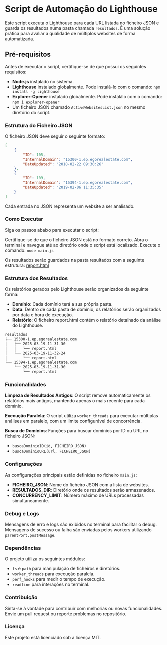 # Script de Automação do Lighthouse

Este script executa o Lighthouse para cada URL listada no ficheiro JSON e guarda os resultados numa pasta chamada `resultados`. É uma solução prática para avaliar a qualidade de múltiplos websites de forma automatizada.

## Pré-requisitos

Antes de executar o script, certifique-se de que possui os seguintes requisitos:

- **Node.js** instalado no sistema.
- **Lighthouse** instalado globalmente. Pode instalá-lo com o comando:
  `npm install -g lighthouse`
- **Explorer-Opener** instalado globalmente. Pode instalálo com o comando:
  `npm i explorer-opener`
- Um ficheiro JSON chamado `ActiveWebsitesList.json` no mesmo diretório do script.

### Estrutura do Ficheiro JSON
O ficheiro JSON deve seguir o seguinte formato:

```json
[
    {
        "ID": 105,
        "InternalDomain": "15300-1.ep.egorealestate.com",
        "DateUpdated": "2018-02-22 09:30:26"
    },
    {
        "ID": 109,
        "InternalDomain": "15394-1.ep.egorealestate.com",
        "DateUpdated": "2019-02-06 11:35:35"
    }
]
```

Cada entrada no JSON representa um website a ser analisado.

### Como Executar
Siga os passos abaixo para executar o script:

Certifique-se de que o ficheiro JSON está no formato correto.
Abra o terminal e navegue até ao diretório onde o script está localizado.
Execute o comando:
`node main.js`

Os resultados serão guardados na pasta resultados com a seguinte estrutura:
[report.html](http://_vscodecontentref_/0)

### Estrutura dos Resultados
Os relatórios gerados pelo Lighthouse serão organizados da seguinte forma:

- **Domínio**: Cada domínio terá a sua própria pasta.
- **Data**: Dentro de cada pasta de domínio, os relatórios serão organizados por data e hora de execução.
- **Relatório**: O ficheiro report.html contém o relatório detalhado da análise do Lighthouse.
```bash
resultados
├── 15300-1.ep.egorealestate.com
│   ├── 2025-03-19-11-31-30
│   │   └── report.html
│   └── 2025-03-19-11-32-24
│       └── report.html
└── 15394-1.ep.egorealestate.com
    └── 2025-03-19-11-31-30
        └── report.html
```

### Funcionalidades
**Limpeza de Resultados Antigos**: O script remove automaticamente os relatórios mais antigos, mantendo apenas o mais recente para cada domínio.

**Execução Paralela**: O script utiliza `worker_threads` para executar múltiplas análises em paralelo, com um limite configurável de concorrência.

**Busca de Domínios**: Funções para buscar domínios por ID ou URL no ficheiro JSON:
- `buscaDominioID(id, FICHEIRO_JSON)`
- `buscaDominioURL(url, FICHEIRO_JSON)`

### Configurações
As configurações principais estão definidas no ficheiro `main.js`:

- **FICHEIRO_JSON**: Nome do ficheiro JSON com a lista de websites.
- **RESULTADOS_DIR**: Diretório onde os resultados serão armazenados.
- **CONCURRENCY_LIMIT**: Número máximo de URLs processadas simultaneamente.

### Debug e Logs
Mensagens de erro e logs são exibidos no terminal para facilitar o debug.
Mensagens de sucesso ou falha são enviadas pelos workers utilizando `parentPort.postMessage`.

### Dependências
O projeto utiliza os seguintes módulos:

- `fs` e `path` para manipulação de ficheiros e diretórios.
- `worker_threads` para execução paralela.
- `perf_hooks` para medir o tempo de execução.
- `readline` para interações no terminal.

### Contribuição
Sinta-se à vontade para contribuir com melhorias ou novas funcionalidades. Envie um pull request ou reporte problemas no repositório.

### Licença
Este projeto está licenciado sob a licença MIT.